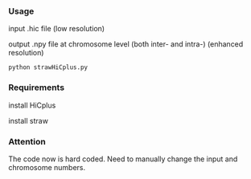 ### Usage
input .hic file  (low resolution)

output  .npy file at chromosome level (both inter- and intra-) (enhanced resolution)


```
python strawHiCplus.py

```

### Requirements
install HiCplus

install straw

### Attention

The code now is hard coded. Need to manually change the input and chromosome numbers.

